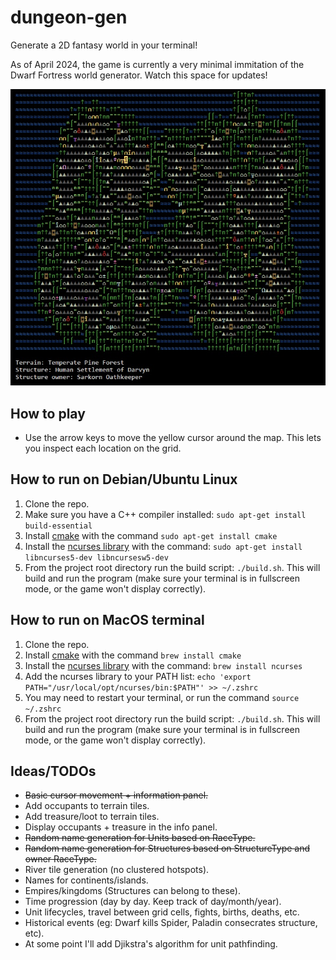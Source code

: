 # dungeon-gen

Generate a 2D fantasy world in your terminal!

As of April 2024, the game is currently a very minimal immitation of the Dwarf Fortress world generator. Watch this space for updates!

![Screenshot](https://github.com/zl90/dungeon-gen/blob/main/screenshot.jpg?raw=true)

## How to play

- Use the arrow keys to move the yellow cursor around the map. This lets you inspect each location on the grid.

## How to run on Debian/Ubuntu Linux

1. Clone the repo.
2. Make sure you have a C++ compiler installed: `sudo apt-get install build-essential`
3. Install [cmake](https://cmake.org/) with the command `sudo apt-get install cmake`
4. Install the [ncurses library](https://www.cyberciti.biz/faq/linux-install-ncurses-library-headers-on-debian-ubuntu-centos-fedora/) with the command: `sudo apt-get install libncurses5-dev libncursesw5-dev`
5. From the project root directory run the build script: `./build.sh`. This will build and run the program (make sure your terminal is in fullscreen mode, or the game won't display correctly).

## How to run on MacOS terminal

1. Clone the repo.
2. Install [cmake](https://cmake.org/) with the command `brew install cmake`
3. Install the [ncurses library](https://formulae.brew.sh/formula/ncurses) with the command: `brew install ncurses`
4. Add the ncurses library to your PATH list: `echo 'export PATH="/usr/local/opt/ncurses/bin:$PATH"' >> ~/.zshrc`
5. You may need to restart your terminal, or run the command `source ~/.zshrc`
6. From the project root directory run the build script: `./build.sh`. This will build and run the program (make sure your terminal is in fullscreen mode, or the game won't display correctly).

## Ideas/TODOs

- ~~Basic cursor movement + information panel.~~
- Add occupants to terrain tiles.
- Add treasure/loot to terrain tiles.
- Display occupants + treasure in the info panel.
- ~~Random name generation for Units based on RaceType.~~
- ~~Random name generation for Structures based on StructureType and owner RaceType.~~
- River tile generation (no clustered hotspots).
- Names for continents/islands.
- Empires/kingdoms (Structures can belong to these).
- Time progression (day by day. Keep track of day/month/year).
- Unit lifecycles, travel between grid cells, fights, births, deaths, etc.
- Historical events (eg: Dwarf kills Spider, Paladin consecrates structure, etc).
- At some point I'll add Djikstra's algorithm for unit pathfinding.
